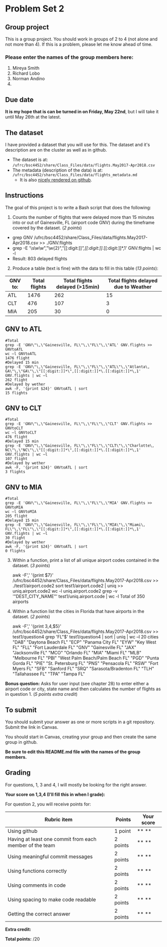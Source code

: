 # Problem Set 2

## Group project
This is a group project.
You should work in groups of 2 to 4 (not alone and not more than 4). If this is a problem, please let me know ahead of time.

### Please enter the names of the group members here:
1. Mireya Smith
1. Richard Lobo
1. Norman Andino
1.

## Due date
**It is my hope that is can be turned in on Friday, May 22nd**, but I will take it until May 26th at the latest.

## The dataset
I have provided a dataset that you will use for this. The dataset and it's description are on the cluster as well as in github.
 * The dataset is at: `/ufrc/bsc4452/share/Class_Files/data/flights.May2017-Apr2018.csv`
 * The metadata (description of the data) is at: `/ufrc/bsc4452/share/Class_Files/data/flights_metadata.md`
     * It is also [nicely rendered on github](https://github.com/CompTools/Class_Files/blob/master/data/flights_metadata.md).

## Instructions

The goal of this project is to write a Bash script that does the following:
1. Counts the number of flights that were delayed more than 15 minutes into or out of Gainesville, FL (airport code GNV) during the timeframe covered by the dataset. (*2 points*)

* grep GNV /ufrc/bsc4452/share/Class_Files/data/flights.May2017-Apr2018.csv >> ./GNV.flights
* grep -E '\s\w\w\"\,\"\w{2}\",\"[[:digit:]]*\",[[:digit:]]*\.[[:digit:]]*,1' GNV.flights | wc -l
* Result: 803 delayed flights

2. Produce a table (text is fine) with the data to fill in this table (*13 points*):


GNV to: | Total flights | Total flights delayed (>15min) | Total flights delayed due to Weather
--------|---------------|------------------------|-------------------------------
ATL |           1476       |        262              |       15
CLT |           476        |        107              |       3
MIA |           205        |       30                |       0

## GNV to ATL
    #Total
    grep -E 'GNV\"\,\"Gainesville, FL\"\,\"FL\"\,\"ATL' GNV.flights >> GNVtoATL 
    wc –l GNVtoATL
    1476 flight
    #Delayed 15 min
    grep -E 'GNV\"\,\"Gainesville, FL\"\,\"FL\"\,\"ATL\"\,\"Atlanta\, GA\"\,\"GA\"\,\"[[:digit:]]*\",[[:digit:]]*\.[[:digit:]]*\,1'         GNV.flights | wc –l
    262 flight
    #Delayed by wether
    awk -F, '{print $24}' GNVtoATL | sort
    15 flights

## GNV to CLT
    #Total
    grep -E 'GNV\"\,\"Gainesville, FL\"\,\"FL\"\,\"CLT' GNV.flights >> GNVtoCLT 
    wc –l GNVtoCLT
    476 flight
    #Delayed 15 min
    grep -E 'GNV\"\,\"Gainesville, FL\"\,\"FL\"\,\"CLT\"\,\"Charlotte\, NC\"\,\"NC\"\,\"[[:digit:]]*\",[[:digit:]]*\.[[:digit:]]*\,1' GNV.flights | wc –l
    107 flight
    #Delayed by wether
    awk -F, '{print $24}' GNVtoATL | sort
    3 flights

## GNV to MIA
    #Total
    grep -E 'GNV\"\,\"Gainesville, FL\"\,\"FL\"\,\"MIA' GNV.flights >> GNVtoMIA 
    wc –l GNVtoMIA
    205 flight
    #Delayed 15 min
    grep -E 'GNV\"\,\"Gainesville, FL\"\,\"FL\"\,\"MIA\"\,\"Miami\, FL\"\,\"FL\"\,\"[[:digit:]]*\",[[:digit:]]*\.[[:digit:]]*\,1' GNV.flights | wc –l
    30 flight
    #Delayed by wether
    awk -F, '{print $24}' GNVtoATL | sort
    0 flights

3. Within a function, print a list of all unique airport codes contained in the dataset. (*3 points*)

    awk -F',' '{print $7}' /ufrc/bsc4452/share/Class_Files/data/flights.May2017-Apr2018.csv >> ./test1/airport.code2
    sort test1/airport.code2 | uniq >> uniq.airport.code2
    wc -l uniq.airport.code2
    grep -v '\"DEST_CITY_NAME\"' test1/uniq.airport.code | wc -l
Total of 350 airports

4. Within a function list the cities in Florida that have airports in the dataset. (*2 points*)

    awk -F',' '{print $3,$4,$5}' /ufrc/bsc4452/share/Class_Files/data/flights.May2017-Apr2018.csv >> test1/question4
    grep 'FL\"$' test1/question4 | sort | uniq | wc –l
20 cities
"DAB" "Daytona Beach  FL"
"ECP" "Panama City  FL"
"EYW" "Key West  FL"
"FLL" "Fort Lauderdale  FL"
"GNV" "Gainesville  FL"
"JAX" "Jacksonville  FL"
"MCO" "Orlando  FL"
"MIA" "Miami  FL"
"MLB" "Melbourne  FL"
"PBI" "West Palm Beach/Palm Beach  FL"
"PGD" "Punta Gorda  FL"
"PIE" "St. Petersburg  FL"
"PNS" "Pensacola  FL"
"RSW" "Fort Myers  FL"
"SFB" "Sanford  FL"
"SRQ" "Sarasota/Bradenton  FL"
"TLH" "Tallahassee  FL"
"TPA" "Tampa  FL"

**Bonus question:**  Asks for user input (see chapter 28) to enter either a airport code or city, state name and then calculates the number of flights as in question 1. (*5 points extra credit*)

## To submit
You should submit your answer as one or more scripts in a git repository. Submit the link in Canvas.

You should start in Canvas, creating your group and then create the same group in github.

**Be sure to edit this README.md file with the names of the group members.**

## Grading
For questions, 1, 3 and 4, I will mostly be looking for the right answer.

**Your score on 1,3,4 (I'll fill this in when I grade):**


For question 2, you will receive points for:

Rubric item | Points | Your score
------------|--------|-----------
Using github| 1 point |  ** **
Having at least one commit from each member of the team | 2 points | ** **
Using meaningful commit messages | 2 points | ** **
Using functions correctly | 2 points | ** **
Using comments in code | 2 points | ** **
Using spacing to make code readable | 2 points |** **
Getting the correct answer | 2 points | ** **

**Extra credit:**


**Total points:**
 /20
